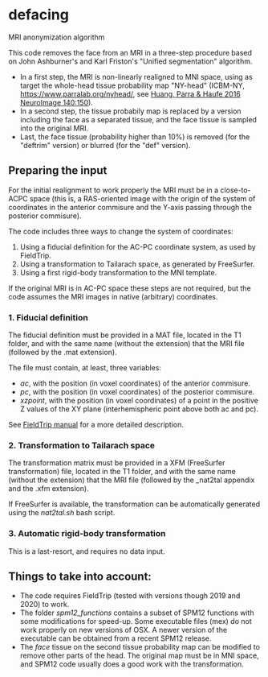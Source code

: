 # defacing
MRI anonymization algorithm

This code removes the face from an MRI in a three-step procedure based on John Ashburner's and Karl Friston's "Unified segmentation" algorithm.

* In a first step, the MRI is non-linearly realigned to MNI space, using as target the whole-head tissue probability map "NY-head" (ICBM-NY, https://www.parralab.org/nyhead/, see [Huang, Parra & Haufe 2016 NeuroImage 140:150]).
* In a second step, the tissue probabily map is replaced by a version including the face as a separated tissue, and the face tissue is sampled into the original MRI.
* Last, the face tissue (probability higher than 10%) is removed (for the "deftrim" version) or blurred (for the "def" version).

[Huang, Parra & Haufe 2016 NeuroImage 140:150]: https://doi.org/10.1016/j.neuroimage.2015.12.019

## Preparing the input

For the initial realignment to work properly the MRI must be in a close-to-ACPC space (this is, a RAS-oriented image with the origin of the system of coordinates in the anterior commisure and the Y-axis passing through the posterior commisure).

The code includes three ways to change the system of coordinates:
1. Using a fiducial definition for the AC-PC coordinate system, as used by FieldTrip.
2. Using a transformation to Tailarach space, as generated by FreeSurfer.
3. Using a first rigid-body transformation to the MNI template.

If the original MRI is in AC-PC space these steps are not required, but the code assumes the MRI images in native (arbitrary) coordinates.

### 1. Fiducial definition

The fiducial definition must be provided in a MAT file, located in the T1 folder, and with the same name (without the extension) that the MRI file (followed by the .mat extension).

The file must contain, at least, three variables:
* _ac_, with the position (in voxel coordinates) of the anterior commisure.
* _pc_, with the position (in voxel coordinates) of the posterior commisure.
* _xzpoint_, with the position (in voxel coordinates) of a point in the positive Z values of the XY plane (interhemispheric point above both ac and pc).

See [FieldTrip manual] for a more detailed description.

[FieldTrip manual]: https://www.fieldtriptoolbox.org/reference/ft_volumerealign/

### 2. Transformation to Tailarach space

The transformation matrix must be provided in a XFM (FreeSurfer transformation) file, located in the T1 folder, and with the same name (without the extension) that the MRI file (followed by the _nat2tal appendix and the .xfm extension).

If FreeSurfer is available, the transformation can be automatically generated using the _nat2tal.sh_ bash script.

### 3. Automatic rigid-body transformation

This is a last-resort, and requires no data input.

## Things to take into account:
* The code requires FieldTrip (tested with versions though 2019 and 2020) to work.
* The folder _spm12_functions_ contains a subset of SPM12 functions with some modifications for speed-up. Some executable files (mex) do not work properly on new versions of OSX. A newer version of the executable can be obtained from a recent SPM12 release.
* The _face_ tissue on the second tissue probability map can be modified to remove other parts of the head. The original map must be in MNI space, and SPM12 code usually does a good work with the transformation.
